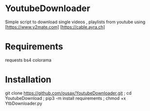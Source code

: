 # YoutubeDownloader
Simple script to download single videos , playlists from youtube 
using [https://www.y2mate.com] [https://cable.ayra.ch]

# Requirements
requests
bs4 
colorama

# Installation 
git clone https://github.com/ousax/YoutubeDownloader.git ;
cd YoutubeDownload ; pip3 -m install requirements ; chmod +x YtbDownloader.py